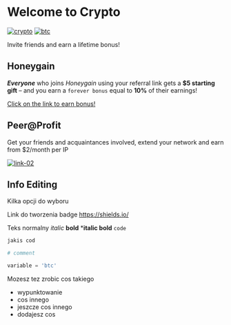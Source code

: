 # Welcome to Crypto

[![crypto][badge-01]](/crypto) [![btc][badge-02]](/btc)

Invite friends and earn a lifetime bonus!

## Honeygain

***Everyone*** who joins *Honeygain* using your referral link gets a **$5 starting gift** – and you earn a `forever bonus` equal to **10%** of their earnings!

[Click on the link to earn bonus!][link-01]

## Peer@Profit

Get your friends and acquaintances involved, extend your network and earn from $2/month per IP

[![link-02][image-01]][link-02]

## Info Editing

Kilka opcji do wyboru

Link do tworzenia badge https://shields.io/

Teks normalny *italic* **bold** ***italic bold** `code`

```bash
jakis cod
```

```python
# comment

variable = 'btc'
```

Mozesz tez zrobic cos takiego

- wypunktowanie
- cos innego
- jeszcze cos innego
- dodajesz cos

[link-01]: https://r.honeygain.me/BARTO70E95
[link-02]: https://p2pr.me/1636824892618ff73c72ad4
[image-01]: https://peer2profit.co/img/promo/en/p2p-banner-200x300.png
[badge-01]: https://img.shields.io/badge/page-crypto-green?style=for-the-badge&logo=bitcoin
[badge-02]: https://img.shields.io/badge/page-btc-green?style=for-the-badge&logo=bitcoin
